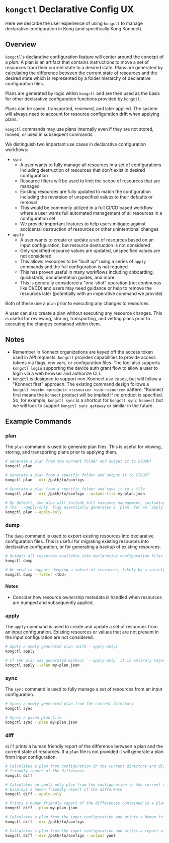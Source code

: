 # `kongctl` Declarative Config UX

Here we describe the user experience of using `kongctl` to manage declarative configuration 
in Kong (and specifically Kong Konnect).

## Overview

`kongctl`'s declarative configuration feature will center around the concept of a _plan_. A plan is an artifact that
contains instructions to move a set of resources from their current state to a desired state.
Plans are generated by calculating the difference between the current state of resources and the desired state 
which is represented by a folder hierarchy of declarative configuration files.

Plans are generated by logic within `kongctl` and are then used as the basis for other declarative configuration 
functions provided by `kongctl`.

Plans can be saved, transported, reviewed, and later applied. The system will always need to account for resource
configuration drift when applying plans. 

`kongctl` commands may use plans internally even if they are not stored, moved, or used in subsequent commands. 

We distinguish two important use cases in declarative configuration workflows:
* `sync`
  * A user wants to fully manage all resources in a set of configurations including destruction of resources that don't exist in desired configuration
  * Resource filters will be used to limit the scope of resources that are managed
  * Existing resources are fully updated to match the configuration including the reversion of unspecified values to their defaults or removal
  * This would be commonly utilized in a full CI/CD based workflow where a user wants full automated management of all resources in a configuration set
  * We provide important features to help users mitigate against accidental destruction of resources or other unintentional changes
* `apply`
  * A user wants to create or update a set of resources based on an input configuration, but resource destruction is not considered
  * Only specified resource values are updated, unspecified values are not considered
  * This allows resources to be "built up" using a series of `apply` commands and the full configuration is not required 
  * This has proven useful in many workflows including onboarding, quickstarts, documentation guides, and more
  * This is generally considered a "one-shot" operation (not continuous like CI/CD) and users may need guidance or help to remove the 
    resources later (potentially with an imperative command we provide)

Both of these use a `plan` prior to executing any changes to resources.

A user can also create a plan without executing any resource changes. This is useful for reviewing, storing, transporting, and vetting plans
prior to executing the changes contained within them.

## Notes

* Remember in Konnect organizations are keyed off the access token used in API requests. `kongctl` provides capabilities to provide 
access tokens via flags, env vars, or configuration files. The tool also supports `kongctl login` supporting the device auth grant flow
to allow a user to login via a web browser and authorize CLI.
* `kongctl` is designed to support non-Konnect use cases, but will follow a "Konnect first" approach. The existing command design follows a 
`kongctl <verb> <product> <resource> <sub-resource>` pattern. "Konnect first means the `konnect` product will be implied if no product is specified.
So, for example, `kongctl sync` is a shortcut for `kongctl sync konnect` but we will look to support `kongctl sync gateway` or similar in the future.

## Example Commands

### plan

The `plan` command is used to generate plan files. This is useful for viewing, storing, and transporting plans prior to applying them.

```bash
# Generate a plan from the current folder and output it to STDOUT
kongctl plan
```

```bash
# Generate a plan from a specific folder and output it to STDOUT
kongctl plan --dir /path/to/configs
```

```bash
# Generate a plan from a specific folder and save it to a file
kongctl plan --dir /path/to/configs --output-file my-plan.json
```

```bash
# By default, the plan will include full resource management, including deletes and all value updates.
# The `--apply-only` flag essentially generates a `plan` for an `apply` operation
kongctl plan --apply-only
```

### dump

The `dump` command is used to export existing resources into declarative configuration files. This is useful for
migrating existing resources into declarative configuration, or for generating a backup of existing resources.

```bash
# Outputs all resources available into declarative configuration files in the current directory (file layout tbd)
kongctl dump 
```

```bash
# We need to support dumping a subset of resources, likely by a variety of filtering possibilities
kongctl dump --filter <tbd>
```

#### Notes
* Consider how resource ownership metadata is handled when resources are dumped and subsequently applied.

### apply

The `apply` command is used to create and update a set of resources from an input configuration. 
Existing resources or values that are not present in the input configuration are not considered. 

```bash
# Apply a newly generated plan (with --apply-only) 
kongctl apply
```

```bash
# If the plan was generated without `--apply-only` it is entirely rejected by the `apply` command. 
kongctl apply --plan my-plan.json
```

### sync

The `sync` command is used to fully manage a set of resources from an input configuration.

```bash
# Syncs a newly generated plan from the current directory
kongctl sync 
```

```bash
# Syncs a given plan file
kongctl sync --plan my-plan.json
```

### diff

`diff` prints a human friendly report of the difference between a plan and the current state of resources. 
If a `plan` file is not provided it will generate a plan from input configuration. 

```bash
# Calculates a plan from configuration in the current directory and displays a human 
# friendly report of the difference
kongctl diff
```

```bash
# Calculates an apply only plan from the configuration in the current directory and 
# displays a human friendly report of the difference
kongctl diff --apply-only
```

```bash
# Prints a human friendly report of the differences contained in a plan file
kongctl diff --plan my-plan.json
```

```bash
# Calculates a plan from the input configuration and prints a human friendly report of the difference
kongctl diff --dir /path/to/configs
```

```bash
# Calculates a plan from the input configuration and writes a report of the difference in YAML format
kongctl diff --dir /path/to/configs --output yaml
```
